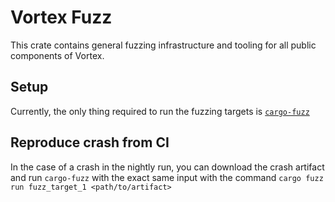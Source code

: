
# Vortex Fuzz

This crate contains general fuzzing infrastructure and tooling for all public components of Vortex.

## Setup

Currently, the only thing required to run the fuzzing targets is [`cargo-fuzz`](https://github.com/rust-fuzz/cargo-fuzz)

## Reproduce crash from CI

In the case of a crash in the nightly run, you can download the crash artifact and run `cargo-fuzz` with the exact same input with the command `cargo fuzz run fuzz_target_1 <path/to/artifact>`
